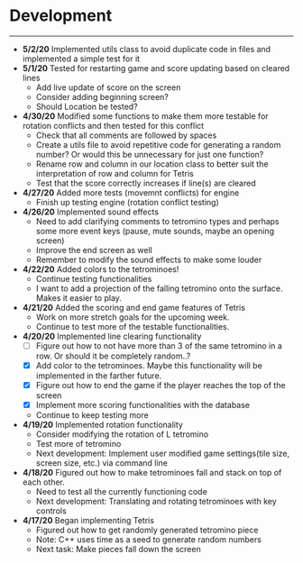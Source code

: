 # Development

---
- **5/2/20** Implemented utils class to avoid duplicate code in files and implemented a simple test for it
- **5/1/20** Tested for restarting game and score updating based on cleared lines
    * Add live update of score on the screen
    * Consider adding beginning screen?
    * Should Location be tested?
- **4/30/20** Modified some functions to make them more testable for rotation conflicts and then tested for this 
conflict
    * Check that all comments are followed by spaces
    * Create a utils file to avoid repetitive code for generating a random number? Or would this be unnecessary
    for just one function?
    * Rename row and column in our location class to better suit the interpretation of row and column for Tetris
    * Test that the score correctly increases if line(s) are cleared
- **4/27/20** Added more tests (movemnt conflicts) for engine
    * Finish up testing engine (rotation conflict testing)
- **4/26/20** Implemented sound effects
    * Need to add clarifying comments to tetromino types and perhaps some more event keys 
    (pause, mute sounds, maybe an opening screen)
    * Improve the end screen as well
    * Remember to modify the sound effects to make some louder
- **4/22/20** Added colors to the tetrominoes!
    * Continue testing functionalities
    * I want to add a projection of the falling tetromino onto the surface. Makes it easier to play.
- **4/21/20**  Added the scoring and end game features of Tetris
    - Work on more stretch goals for the upcoming week.
    - Continue to test more of the testable functionalities.
- **4/20/20** Implemented line clearing functionality
    - [ ] Figure out how to not have more than 3 of the same tetromino in a row. Or should it be completely random..?
    - [X] Add color to the tetrominoes. Maybe this functionality will be implemented in the farther future.
    - [X] Figure out how to end the game if the player reaches the top of the screen
    - [X] Implement more scoring functionalities with the database
    * Continue to keep testing more
- **4/19/20** Implemented rotation functionality
    * Consider modifying the rotation of L tetromino
    * Test more of tetromino
    * Next development: Implement user modified game settings(tile size, screen size, etc.) via command line
- **4/18/20** Figured out how to make tetrominoes fall and stack on top of each other.
    * Need to test all the currently functioning code
    * Next development: Translating and rotating tetrominoes with key controls
- **4/17/20** Began implementing Tetris
    * Figured out how to get randomly generated tetromino piece
    * Note: C++ uses time as a seed to generate random numbers
    * Next task: Make pieces fall down the screen